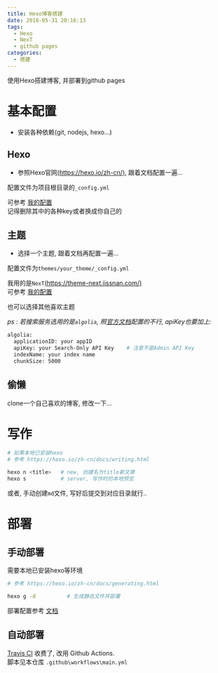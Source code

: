 ```yaml
---
title: Hexo博客搭建
date: 2018-05-31 20:16:13
tags:
  - Hexo
  - NexT
  - github pages
categories:
  - 搭建
---
```


使用Hexo搭建博客, 并部署到github pages  

<!-- more -->

# 基本配置

- 安装各种依赖(git, nodejs, hexo...)  

## Hexo

- 参照Hexo官网[(https://hexo.io/zh-cn/)](https://hexo.io/zh-cn/), 跟着文档配置一遍...  

配置文件为项目根目录的`_config.yml`  

可参考 [我的配置](https://github.com/chess99/blog/blob/master/_config.yml)  
记得删除其中的各种key或者换成你自己的  

## 主题

- 选择一个主题, 跟着文档再配置一遍...  

配置文件为`themes/your_theme/_config.yml`  

我用的是`NexT`[(https://theme-next.iissnan.com/)](https://theme-next.iissnan.com/)  
可参考 [我的配置](https://github.com/chess99/blog/blob/master/themes/next/_config.yml)  

也可以选择其他喜欢主题  

*ps : 若搜索服务选用的是`algolia`, 照[官方文档](https://theme-next.iissnan.com/third-party-services.html#algolia-search)配置的不行, apiKey也要加上:*  

```bash
algolia:
  applicationID: your appID
  apiKey: your Search-Only API Key    # 注意不是Admin API Key
  indexName: your index name
  chunkSize: 5000
```

## 偷懒

clone一个自己喜欢的博客, 修改一下...

# 写作

```bash
# 如果本地已安装hexo
# 参考 https://hexo.io/zh-cn/docs/writing.html

hexo n <title>   # new, 创建名为title新文章
hexo s           # server, 写作时的本地预览
```

或者, 手动创建`md`文件, 写好后提交到对应目录就行..

# 部署

## 手动部署

需要本地已安装hexo等环境

```bash
# 参考 https://hexo.io/zh-cn/docs/generating.html

hexo g -d          # 生成静态文件并部署
```

部署配置参考 [文档](https://hexo.io/zh-cn/docs/deployment.html)

## 自动部署

[Travis CI](https://travis-ci.org/) 收费了, 改用 Github Actions.  
脚本见本仓库 `.github\workflows\main.yml`  
